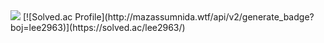 <img src="https://img.shields.io/badge/?style=for-the-badge&logo=Spring&logoColor=green">
[![Solved.ac Profile](http://mazassumnida.wtf/api/v2/generate_badge?boj=lee2963)](https://solved.ac/lee2963/)
